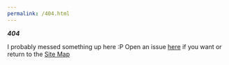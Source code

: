 ```yaml
---
permalink: /404.html
---
```


***404***

I probably messed something up here :P
Open an issue [here](https://github.com/TipsyTheCat/TipsyTheCat.github.io/issues) if you want or return to the [Site Map](/sitemap)
